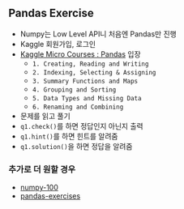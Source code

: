 
## Pandas Exercise
- Numpy는 Low Level API니 처음엔 Pandas만 진행
- Kaggle 회원가입, 로그인
- [Kaggle Micro Courses : Pandas](https://www.kaggle.com/learn/pandas) 입장
	- `1. Creating, Reading and Writing`
	- `2. Indexing, Selecting & Assigning`
	- `3. Summary Functions and Maps`
	- `4. Grouping and Sorting`
	- `5. Data Types and Missing Data`
	- `6. Renaming and Combining`
- 문제를 읽고 풀기
- `q1.check()`를 하면 정답인지 아닌지 출력
- `q1.hint()`를 하면 힌트를 알려줌
- `q1.solution()`을 하면 정답을 알려줌



### 추가로 더 원할 경우
- [numpy-100](https://github.com/rougier/numpy-100)
- [pandas-exercises](https://github.com/guipsamora/pandas_exercises)
